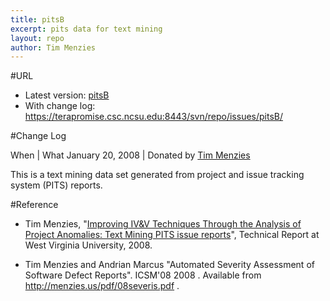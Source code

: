 ```yaml
---
title: pitsB
excerpt: pits data for text mining
layout: repo
author: Tim Menzies
---
```



#URL

  * Latest version: [pitsB](https://terapromise.csc.ncsu.edu:8443/svn/repo/issues/pitsB/pitsB.csv)
  * With change log: https://terapromise.csc.ncsu.edu:8443/svn/repo/issues/pitsB/

#Change Log

When | What
   January 20, 2008 | Donated by [Tim Menzies](TimMenzies)

This is a text mining data set generated from project and issue tracking system (PITS) reports.

#Reference

  * Tim Menzies, "[Improving IV&V Techniques Through the Analysis of Project Anomalies: Text Mining PITS issue reports](http://menzies.us/pdf/07anomalies-pits.pdf)", Technical Report at West Virginia University, 2008.

  * Tim Menzies and Andrian Marcus "Automated Severity Assessment of Software Defect Reports". ICSM'08  2008 . Available from http://menzies.us/pdf/08severis.pdf .